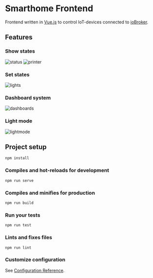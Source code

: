 # Smarthome Frontend
Frontend written in [Vue.js](https://vuejs.org/) to control IoT-devices connected to [ioBroker](https://www.iobroker.net/). 

## Features
### Show states
![status](https://github.com/daho94/smarthome-frontend/assets/20201570/f274d0b6-8d8d-4a2b-bddc-4e5afbabd64d)
![printer](https://github.com/daho94/smarthome-frontend/assets/20201570/22b90e2d-f2bd-430c-b2e8-148ec58cace5)

### Set states
![lights](https://github.com/daho94/smarthome-frontend/assets/20201570/f034eca2-dcfe-47ae-b29f-11867bb7feb3)

### Dashboard system
![dashboards](https://github.com/daho94/smarthome-frontend/assets/20201570/14d68254-1739-4022-8d0e-0051f471f3bc)

### Light mode
![lightmode](https://github.com/daho94/smarthome-frontend/assets/20201570/37520c43-4756-4ef3-ac8c-2c545c681353)


## Project setup
```
npm install
```

### Compiles and hot-reloads for development
```
npm run serve
```

### Compiles and minifies for production
```
npm run build
```

### Run your tests
```
npm run test
```

### Lints and fixes files
```
npm run lint
```

### Customize configuration
See [Configuration Reference](https://cli.vuejs.org/config/).
